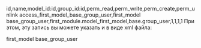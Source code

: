 id,name,model_id:id,group_id:id,perm_read,perm_write,perm_create,perm_unlink
access_first_model_base_group_user,first_model base_group_user,first_module.model_first_model,base.group_user,1,1,1,1
При этом, эту запись вы можете указать и в виде xml файла:


<record id="access_first_model_base_group_user" model="ir.model.access">
    <field name="name">first_model base_group_user</field>
    <field name="model_id" ref="first_module.model_first_model"/>
    <field name="group_id" ref="base.group_user"/>
    <field name="perm_read" eval="True"/>
    <field name="perm_write" eval="True"/>
    <field name="perm_create" eval="True"/>
    <field name="perm_unlink" eval="True"/>
</record>